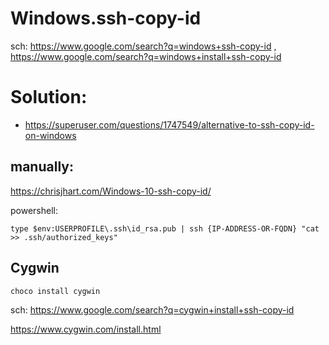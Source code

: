 # Windows.ssh-copy-id
sch: https://www.google.com/search?q=windows+ssh-copy-id , https://www.google.com/search?q=windows+install+ssh-copy-id

# Solution:
- https://superuser.com/questions/1747549/alternative-to-ssh-copy-id-on-windows

## manually:
https://chrisjhart.com/Windows-10-ssh-copy-id/

powershell:
```
type $env:USERPROFILE\.ssh\id_rsa.pub | ssh {IP-ADDRESS-OR-FQDN} "cat >> .ssh/authorized_keys"
```

## Cygwin
```
choco install cygwin
```
sch: https://www.google.com/search?q=cygwin+install+ssh-copy-id

https://www.cygwin.com/install.html
